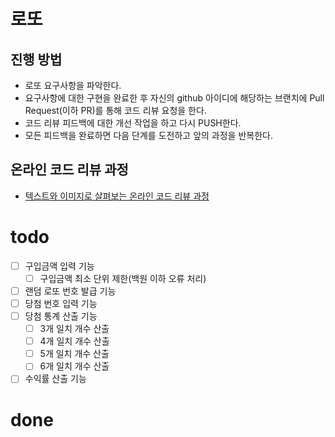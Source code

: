 # 로또
## 진행 방법
* 로또 요구사항을 파악한다.
* 요구사항에 대한 구현을 완료한 후 자신의 github 아이디에 해당하는 브랜치에 Pull Request(이하 PR)를 통해 코드 리뷰 요청을 한다.
* 코드 리뷰 피드백에 대한 개선 작업을 하고 다시 PUSH한다.
* 모든 피드백을 완료하면 다음 단계를 도전하고 앞의 과정을 반복한다.

## 온라인 코드 리뷰 과정
* [텍스트와 이미지로 살펴보는 온라인 코드 리뷰 과정](https://github.com/next-step/nextstep-docs/tree/master/codereview)

# todo
- [ ] 구입금액 입력 기능
  - [ ] 구입금액 최소 단위 제한(백원 이하 오류 처리)
- [ ] 랜덤 로또 번호 발급 기능
- [ ] 당첨 번호 입력 기능
- [ ] 당첨 통계 산출 기능
  - [ ] 3개 일치 개수 산출
  - [ ] 4개 일치 개수 산출
  - [ ] 5개 일치 개수 산출
  - [ ] 6개 일치 개수 산출
- [ ] 수익률 산출 기능

# done
